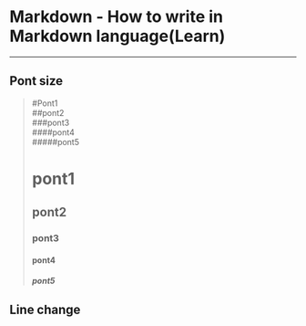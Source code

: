 # Markdown - How to write in Markdown language(Learn)  
***
## Pont size
> #Pont1  
> ##pont2  
> ###pont3  
> ####pont4  
> #####pont5  
>
> # pont1  
> ## pont2  
> ### pont3
> #### pont4  
> ##### pont5

## Line change
>
> 
> 
> 
>
